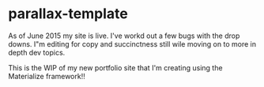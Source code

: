 # parallax-template
As of June 2015 my site is live. I've workd out a few bugs with the drop downs. I"m editing for copy and succinctness still wile moving on to more in depth dev topics.  

This is the WIP of my new portfolio site that I'm creating using the Materialize framework!!
